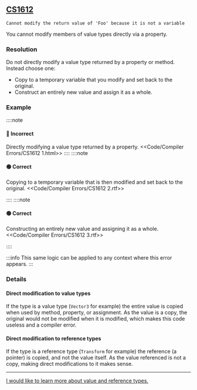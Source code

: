 ## [CS1612](https://docs.microsoft.com/en-us/dotnet/csharp/language-reference/compiler-messages/cs1612)

```
Cannot modify the return value of 'Foo' because it is not a variable
```

You cannot modify members of value types directly via a property.

### Resolution
Do not directly modify a value type returned by a property or method.
Instead choose one:
- Copy to a temporary variable that you modify and set back to the original.
- Construct an entirely new value and assign it as a whole.

### Example
::::note
#### 🔴 Incorrect
Directly modifying a value type returned by a property.
<<Code/Compiler Errors/CS1612 1.html>>
::::
::::note
#### 🟢 Correct
Copying to a temporary variable that is then modified and set back to the original.
<<Code/Compiler Errors/CS1612 2.rtf>>

::::
::::note
#### 🟢 Correct
Constructing an entirely new value and assigning it as a whole.
<<Code/Compiler Errors/CS1612 3.rtf>>

::::

:::info
This same logic can be applied to any context where this error appears.
:::

### Details
#### Direct modification to value types
If the type is a value type (`Vector3` for example) the entire value is copied when used by method, property, or assignment.
As the value is a copy, the original would not be modified when it is modified, which makes this code useless and a compiler error.

#### Direct modification to reference types
If the type is a reference type (`Transform` for example) the reference (a pointer) is copied, and not the value itself.
As the value referenced is not a copy, making direct modifications to it makes sense.

---

[I would like to learn more about value and reference types.](../Programming/Value%20And%20Reference%20Types.md)
